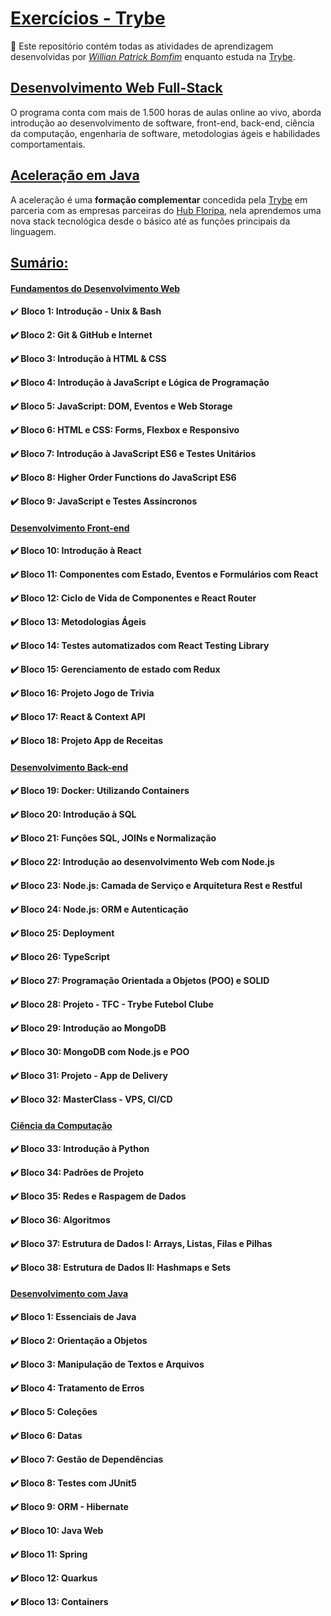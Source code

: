 # <u>Exercícios - Trybe</u>

:rocket: Este repositório contém todas as atividades de aprendizagem desenvolvidas por _[Willian Patrick Bomfim](https://www.linkedin.com/in/willianbomfim)_ enquanto estuda na [Trybe](https://www.betrybe.com/). 

## <u>Desenvolvimento Web Full-Stack</u>

O programa conta com mais de 1.500 horas de aulas online ao vivo, aborda introdução ao desenvolvimento de software, front-end, back-end, ciência da computação, engenharia de software, metodologias ágeis e habilidades comportamentais.

## <u>Aceleração em Java</u>

A aceleração é uma **formação complementar** concedida pela [Trybe](https://www.betrybe.com/) em parceria com as empresas parceiras do [Hub Floripa](https://hubfloripa.com.br/), nela aprendemos uma nova stack tecnológica desde o básico até as funções principais da linguagem.



## <u>Sumário:</u>

#### <u>Fundamentos do Desenvolvimento Web</u>

✔️ **Bloco 1: Introdução - Unix & Bash**

**✔️ Bloco 2: Git & GitHub e Internet**

**✔️ Bloco 3: Introdução à HTML & CSS**

**✔️ Bloco 4: Introdução à JavaScript e Lógica de Programação**

**✔️ Bloco 5: JavaScript: DOM, Eventos e Web Storage**

**✔️ Bloco 6: HTML e CSS: Forms, Flexbox e Responsivo**

**✔️ Bloco 7: Introdução à JavaScript ES6 e Testes Unitários**

**✔️ Bloco 8: Higher Order Functions do JavaScript ES6**

**✔️ Bloco 9: JavaScript e Testes Assíncronos**

#### <u>Desenvolvimento Front-end</u>

**✔️ Bloco 10: Introdução à React**

**✔️ Bloco 11: Componentes com Estado, Eventos e Formulários com React**

**✔️ Bloco 12: Ciclo de Vida de Componentes e React Router**

**✔️ Bloco 13: Metodologias Ágeis**

**✔️ Bloco 14: Testes automatizados com React Testing Library**

**✔️ Bloco 15: Gerenciamento de estado com Redux**

**✔️ Bloco 16: Projeto Jogo de Trivia**

**✔️ Bloco 17: React & Context API**

**✔️ Bloco 18: Projeto App de Receitas**

#### <u>Desenvolvimento Back-end</u>

**✔️ Bloco 19: Docker: Utilizando Containers**

**✔️ Bloco 20: Introdução à SQL**

**✔️ Bloco 21: Funções SQL, JOINs e Normalização**

**✔️ Bloco 22: Introdução ao desenvolvimento Web com Node.js**

**✔️ Bloco 23: Node.js: Camada de Serviço e Arquitetura Rest e Restful**

**✔️ Bloco 24: Node.js: ORM e Autenticação**

**✔️ Bloco 25: Deployment**

**✔️ Bloco 26: TypeScript**

**✔️ Bloco 27: Programação Orientada a Objetos (POO) e SOLID**

**✔️ Bloco 28: Projeto - TFC - Trybe Futebol Clube**

**✔️ Bloco 29: Introdução ao MongoDB**

**✔️ Bloco 30: MongoDB com Node.js e POO**

**✔️ Bloco 31: Projeto - App de Delivery**

**✔️ Bloco 32: MasterClass - VPS, CI/CD**

#### <u>Ciência da Computação</u>

**✔️ Bloco 33: Introdução à Python**

**✔️ Bloco 34: Padrões de Projeto**

**✔️ Bloco 35: Redes e Raspagem de Dados**

**✔️ Bloco 36: Algoritmos**

**✔️ Bloco 37: Estrutura de Dados I: Arrays, Listas, Filas e Pilhas**

**✔️ Bloco 38: Estrutura de Dados II: Hashmaps e Sets**

#### <u>Desenvolvimento com Java</u>

**✔️ Bloco 1: Essenciais de Java**

**✔️ Bloco 2: Orientação a Objetos**

**✔️ Bloco 3: Manipulação de Textos e Arquivos**

**✔️ Bloco 4: Tratamento de Erros**

**✔️ Bloco 5: Coleções**

**✔️ Bloco 6: Datas**

**✔️ Bloco 7: Gestão de Dependências**

**✔️ Bloco 8: Testes com JUnit5**

**✔️ Bloco 9: ORM - Hibernate**

**✔️ Bloco 10: Java Web**

**✔️ Bloco 11: Spring**

**✔️ Bloco 12: Quarkus**

**✔️ Bloco 13: Containers**

